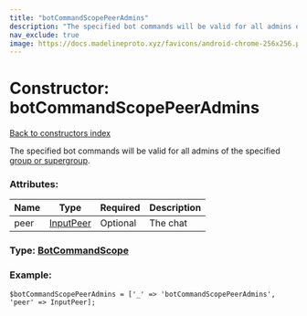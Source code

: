 ```yaml
---
title: "botCommandScopePeerAdmins"
description: "The specified bot commands will be valid for all admins of the specified group or supergroup."
nav_exclude: true
image: https://docs.madelineproto.xyz/favicons/android-chrome-256x256.png
---
```

# Constructor: botCommandScopePeerAdmins  
[Back to constructors index](/API_docs/constructors/index.html)



The specified bot commands will be valid for all admins of the specified [group or supergroup](https://core.telegram.org/api/channel).

### Attributes:

| Name     |    Type       | Required | Description |
|----------|---------------|----------|-------------|
|peer|[InputPeer](/API_docs/types/InputPeer.html) | Optional|The chat|



### Type: [BotCommandScope](/API_docs/types/BotCommandScope.html)


### Example:

```
$botCommandScopePeerAdmins = ['_' => 'botCommandScopePeerAdmins', 'peer' => InputPeer];
```  
